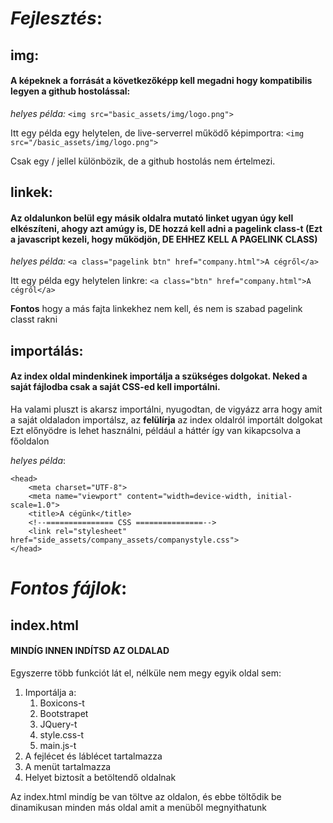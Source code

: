 # ***Fejlesztés***:
## **img**: 
#### A képeknek a forrását a következőképp kell megadni hogy kompatibilis legyen a github hostolással:

*helyes példa:*
`<img src="basic_assets/img/logo.png">`

Itt egy példa egy helytelen, de live-serverrel működő képimportra:
`<img src="/basic_assets/img/logo.png">`

Csak egy / jellel különbözik, de a github hostolás nem értelmezi.

## **linkek**: 
#### Az oldalunkon belül egy másik oldalra mutató linket ugyan úgy kell elkészíteni, ahogy azt amúgy is, DE hozzá kell adni a pagelink class-t (Ezt a javascript kezeli, hogy működjön, DE EHHEZ KELL A PAGELINK CLASS)

*helyes példa:*
`<a class="pagelink btn" href="company.html">A cégről</a>`


Itt egy példa egy helytelen linkre:
`<a class="btn" href="company.html">A cégről</a>`

**Fontos** hogy a más fajta linkekhez nem kell, és nem is szabad pagelink classt rakni

## **importálás**:
#### Az index oldal mindenkinek importálja a szükséges dolgokat. Neked a saját fájlodba csak a saját CSS-ed kell importálni. 
Ha valami pluszt is akarsz importálni, nyugodtan, de vigyázz arra hogy amit a saját oldaladon importálsz, az **felülírja** az index oldalról importált dolgokat 
Ezt előnyödre is lehet használni, például a háttér így van kikapcsolva a főoldalon

*helyes példa*:
```
<head>
    <meta charset="UTF-8">
    <meta name="viewport" content="width=device-width, initial-scale=1.0">
    <title>A cégünk</title>
    <!--=============== CSS ===============-->
    <link rel="stylesheet" href="side_assets/company_assets/companystyle.css">
</head>
```
# ***Fontos fájlok***:
## **index.html**
#### MINDÍG INNEN INDÍTSD AZ OLDALAD

Egyszerre több funkciót lát el, nélküle nem megy egyik oldal sem:
1. Importálja a:
    1. Boxicons-t
    2. Bootstrapet
    3. JQuery-t
    4. style.css-t
    5. main.js-t
2. A fejlécet és láblécet tartalmazza
3. A menüt tartalmazza
4. Helyet biztosít a betöltendő oldalnak

Az index.html mindíg be van töltve az oldalon, és ebbe töltődik be dinamikusan minden más oldal amit a menüből megnyithatunk